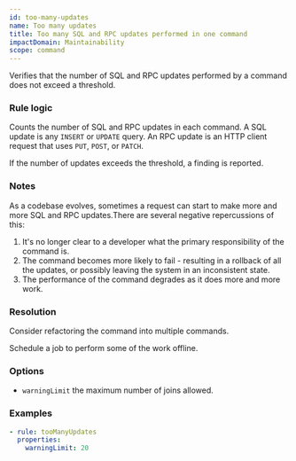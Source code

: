 ```yaml
---
id: too-many-updates
name: Too many updates
title: Too many SQL and RPC updates performed in one command
impactDomain: Maintainability
scope: command
---
```


Verifies that the number of SQL and RPC updates performed by a command does not exceed a threshold.

### Rule logic

Counts the number of SQL and RPC updates in each command. A SQL update is any `INSERT` or `UPDATE`
query. An RPC update is an HTTP client request that uses `PUT`, `POST`, or `PATCH`.

If the number of updates exceeds the threshold, a finding is reported.

### Notes

As a codebase evolves, sometimes a request can start to make more and more SQL and RPC updates.There
are several negative repercussions of this:

1. It's no longer clear to a developer what the primary responsibility of the command is.
2. The command becomes more likely to fail - resulting in a rollback of all the updates, or possibly
   leaving the system in an inconsistent state.
3. The performance of the command degrades as it does more and more work.

### Resolution

Consider refactoring the command into multiple commands.

Schedule a job to perform some of the work offline.

### Options

- `warningLimit` the maximum number of joins allowed.

### Examples

```yaml
- rule: tooManyUpdates
  properties:
    warningLimit: 20
```

